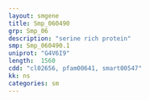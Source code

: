 ```yaml
---
layout: smgene
title: Smp_060490
grp: Smp_06
description: "serine rich protein"
smp: Smp_060490.1
uniprot: "G4V6I9"
length:  1560
cdd: "cl02656, pfam00641, smart00547"
kk: ns
categories: sm
---
```

